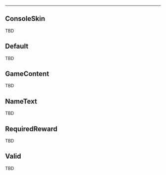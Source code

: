 ___

## ConsoleSkin

TBD

## Default

TBD

## GameContent

TBD

## NameText

TBD

## RequiredReward

TBD

## Valid

TBD